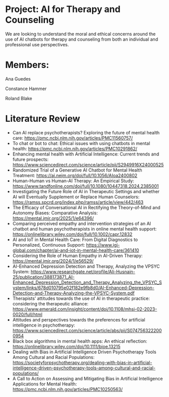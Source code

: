 # Project: AI for Therapy and Counseling

We are looking to understand the moral and ethical concerns around the use of AI chatbots for therapy and counseling from both an individual and professional use perspectives.

# Members:

Ana Guedes

Constance Hammer 

Roland Blake

# Literature Review 

- Can AI replace psychotherapists? Exploring the future of mental health care: https://pmc.ncbi.nlm.nih.gov/articles/PMC11560757/
- To chat or bot to chat: Ethical issues with using chatbots in mental health: https://pmc.ncbi.nlm.nih.gov/articles/PMC10291862/
- Enhancing mental health with Artificial Intelligence: Current trends and future prospects: https://www.sciencedirect.com/science/article/pii/S2949916X24000525
- Randomized Trial of a Generative AI Chatbot for Mental Health Treatment: https://ai.nejm.org/doi/full/10.1056/AIoa2400802
- Human-Human vs Human-AI Therapy: An Empirical Study: https://www.tandfonline.com/doi/full/10.1080/10447318.2024.2385001
- Investigating  the  Future  Role  of  AI  in  Therapeutic  Settings  and  whether  AI  will Eventually Supplement or Replace Human Counselors: https://ramss.spcrd.org/index.php/ramss/article/view/442/463
- The Efficacy of Conversational AI in Rectifying the Theory-of-Mind and Autonomy Biases: Comparative Analysis: https://mental.jmir.org/2025/1/e64396/
- Comparing perceived empathy and intervention strategies of an AI chatbot and human psychotherapists in online mental health support: https://onlinelibrary.wiley.com/doi/full/10.1002/capr.12832
- AI and IoT in Mental Health Care: From Digital Diagnostics to Personalized, Continuous Support: https://www.igi-global.com/chapter/ai-and-iot-in-mental-health-care/361410
- Considering the Role of Human Empathy in AI-Driven Therapy: https://mental.jmir.org/2024/1/e56529/
- AI-Enhanced Depression Detection and Therapy, Analyzing the VPSYC System: https://www.researchgate.net/profile/Ali-Husnain-25/publication/388173871_AI-Enhanced_Depression_Detection_and_Therapy_Analyzing_the_VPSYC_System/links/678d010795e02f182e9fb8d0/AI-Enhanced-Depression-Detection-and-Therapy-Analyzing-the-VPSYC-System.pdf
- Therapists’ attitudes towards the use of AI in therapeutic practice: considering the therapeutic alliance: https://www.emerald.com/insight/content/doi/10.1108/mhsi-02-2023-0020/full/html
- Attitudes and perspectives towards the preferences for artificial intelligence in psychotherapy: https://www.sciencedirect.com/science/article/abs/pii/S0747563222000954
- Black box algorithms in mental health apps: An ethical reflection: https://onlinelibrary.wiley.com/doi/10.1111/bioe.13215
- Dealing with Bias in Artificial Intelligence Driven Psychotherapy Tools Among Cultural and Racial Populations: https://societyforpsychotherapy.org/dealing-with-bias-in-artificial-intelligence-driven-psychotherapy-tools-among-cultural-and-racial-populations/
- A Call to Action on Assessing and Mitigating Bias in Artificial Intelligence Applications for Mental Health: https://pmc.ncbi.nlm.nih.gov/articles/PMC10250563/

